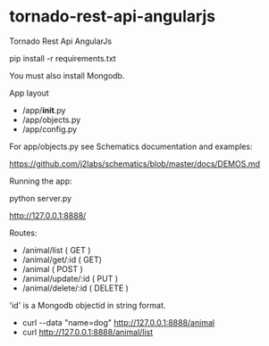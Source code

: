 tornado-rest-api-angularjs
==========================

Tornado Rest Api AngularJs

pip install -r requirements.txt

You must also install Mongodb.

App layout
* /app/__init__.py
* /app/objects.py
* /app/config.py

For app/objects.py see Schematics documentation and examples:

https://github.com/j2labs/schematics/blob/master/docs/DEMOS.md

Running the app:

python server.py

http://127.0.0.1:8888/

Routes:

* /animal/list ( GET )
* /animal/get/:id ( GET)
* /animal ( POST )
* /animal/update/:id ( PUT )
* /animal/delete/:id ( DELETE )

'id' is a Mongodb objectid in string format.

* curl --data "name=dog" http://127.0.0.1:8888/animal
* curl http://127.0.0.1:8888/animal/list
